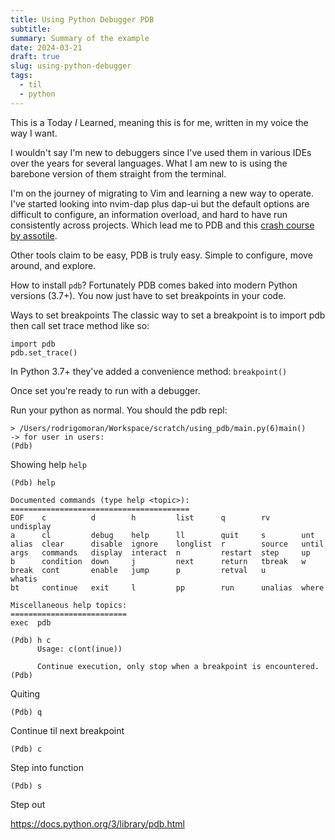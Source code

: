 ```yaml
---
title: Using Python Debugger PDB
subtitle: 
summary: Summary of the example
date: 2024-03-21
draft: true
slug: using-python-debugger
tags:
  - til
  - python
---
```

This is a Today *I* Learned, meaning this is for me, written in my voice the way I want.

I wouldn't say I'm new to debuggers since I've used them in various IDEs over the years for several languages. What I am new to is using the barebone version of them straight from the terminal.

I'm on the journey of migrating to Vim and learning a new way to operate. I've started looking into nvim-dap plus dap-ui but the default options are difficult to configure, an information overload, and hard to have run consistently across projects. Which lead me to PDB and this [crash course by assotile](https://www.youtube.com/watch?v=0LPuG825eAk).

Other tools claim to be easy, PDB is truly easy. Simple to configure, move around, and explore.

How to install `pdb`?
Fortunately PDB comes baked into modern Python versions (3.7+). You now just have to set breakpoints in your code.

Ways to set breakpoints
The classic way to set a breakpoint is to import pdb then call set trace method like so:
```
import pdb
pdb.set_trace()
```
In Python 3.7+ they've added a convenience method:
`breakpoint()`

Once set you're ready to run with a debugger.

Run your python as normal. You should the pdb repl:

```
> /Users/rodrigomoran/Workspace/scratch/using_pdb/main.py(6)main()
-> for user in users:
(Pdb) 
```

Showing help
`help`
```
(Pdb) help

Documented commands (type help <topic>):
========================================
EOF    c          d        h         list      q        rv       undisplay
a      cl         debug    help      ll        quit     s        unt      
alias  clear      disable  ignore    longlist  r        source   until    
args   commands   display  interact  n         restart  step     up       
b      condition  down     j         next      return   tbreak   w        
break  cont       enable   jump      p         retval   u        whatis   
bt     continue   exit     l         pp        run      unalias  where    

Miscellaneous help topics:
==========================
exec  pdb

(Pdb) h c
      Usage: c(ont(inue))
      
      Continue execution, only stop when a breakpoint is encountered.
(Pdb) 
```
Quiting

```
(Pdb) q
```

Continue til next breakpoint
```
(Pdb) c
```

Step into function
```
(Pdb) s
```

Step out

https://docs.python.org/3/library/pdb.html